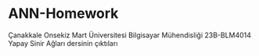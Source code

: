# ANN-Homework

Çanakkale Onsekiz Mart Üniversitesi Bilgisayar Mühendisliği 23B-BLM4014 Yapay Sinir Ağları dersinin çıktıları
